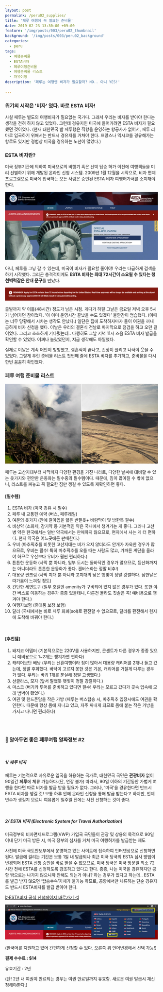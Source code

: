 ```yaml
---
layout: post
permalink: /peru02_supplies/
title: '페루 여행에 꼭 필요한 준비물'
date: 2019-02-23 13:30:00 +09:00
feature: '/img/posts/003/peru02_thumbnail'
background: '/img/posts/003/peru02_background'
categories:
  - peru
tags:
  - 여행준비물
  - ESTA비자
  - 페루여행준비물
  - 여행준비물 리스트
  - 자유여행
description: '페루는 여행엔 비자가 필요할까? NO.. 아니 YES!'

---
```


### 위기의 시작은 '비자' 였다. 바로 ESTA 비자!

사실 페루는 별도의 여행비자가 필요없는 국가다. 그래서 우리는 비자를 받아야 한다는 생각을 전혀 하지 않고 있었다. 그런데 경유지인 미국에 들어가려면 ESTA 비자가 필요했던 것이었다. (현재 대한민국 발 페루행은 직항을 운영하는 항공사가 없어서, 페루 리마로 입국하기 위해서는 반드시 경유지를 거쳐야 한다. 프랑스나 멕시코를 경유해가는 항로도 있지만 경험상 미국을 경유하는 노선이 많았다.) 

### ESTA 비자란?

미국 정부기관에 의하여 미국으로의 비행기 혹은 선박 탑승 허가 이전에 여행객들을 미리 선별하기 위해 개발된 온라인 신청 시스템. 2009년 1월 12월을 시작으로, 비자 면제 프로그램으로 미국에 입국하는 모든 사람은 승인된 ESTA 비자 여행허가서를 소지해야 한다.

![이스타비자](/img/posts/003/01.jpg)

아니, 페루를 그냥 갈 수 있는데, 미국이 비자가 필요할 줄이야! 우리는 다급하게 검색을 하기 시작했다. 그리곤 충격적이게도 **ESTA 비자는 최대 72시간이 소요될 수 있다는 청천벽력같은 안내 문구**를 만났다.

![이스타비자](/img/posts/003/02.jpg)

출발까지 약 이틀(48시간) 정도가 남은 시점. 게다가 하필 그날은 금요일 저녁 오후 5시가 넘어가던 참이었다. ’아 이미 운영시간 끝났을 수도 있겠다’ 불안감이 엄습했다. (이때는 너무 당황해서 시차는 생각도 안났다.) 일단은 집에 도착하자마자 둘이 여권을 꺼내 급하게 비자 신청을 했다. 이날은 우리의 결혼식 전날로 마지막으로 점검을 하고 오던 길이었다. 그리고 초초하게 기다렸는데.. 다행히도 그날 저녁 11시 즈음 ESTA 비자 발급을 확인할 수 있었다. 어찌나 놀랐었던지, 지금 생각해도 아찔했다.

실제로 이날은 계속 어안이 벙벙했고, 결혼식이 끝나고, 긴장이 풀리고 나서야 웃을 수 있었다. 그렇게 우린 준비물 리스트 첫번째 줄에 ESTA 비자를 추가하고, 준비물을 다시 한번 꼼꼼히 확인했다.

### 페루 여행 준비물 리스트

![페루날씨](/img/posts/003/03.jpg)

페루는 고산지대부터 사막까지 다양한 환경을 가진 나라로, 다양한 날씨에 대비할 수 있는 옷가지와 편안한 운동화는 필수중의 필수템이다. 때문에, 짐이 많아질 수 밖에 없으니, 리스트를 짜놓고 꼭 필요한 짐만 챙길 수 있도록 재확인하면 좋다.

#### [필수템] 

1. ESTA 비자 (미국 경유 시 필수)
2. 페루 내 교통편 예약 (버스, 페루레일)
3. 여분의 옷가지 (안에 갈아입을 얇은 반팔옷+ 바람막이 및 방한복 필수)
4. 비상약 (소화제, 감기약 등 기본적인 약은 국내에서 챙겨가는 게 좋다. 그러나 고산병 약은 한국에서는 일반 약국에서는 판매하지 않으므로, 현지에서 사는 게 더 편하다. 현지 약국은 어느곳에든 판매한다.)
5. 우비 (마추픽추를 비롯한 고산지대는 비가 오지 않더라도 안개가 자욱한 경우가 많으므로, 우비는 필수! 특히 마추픽추를 오를 때는 사람도 많고, 가파른 계단을 올라야 하므로 우산보다 우비가 훨씬 편리하다.)
6. 튼튼한 운동화 (사막 뿐 아니라, 일부 도시는 돌바닥인 경우가 많으므로, 등산화까지는 아니더라도 튼튼한 운동화가 좋다. 캔버스화는 정말 비추!)
7. 대용량 썬크림 (사막 지대 뿐 아니라 고지대의 낮은 햇빛이 정말 강렬하다. 심한날은 따가움이 느껴질 정도)
8. 간단한 세면도구 (일부 호텔엔 amenity가 구비되어 있지 않은 경우가 있다. 또한 야간 버스로 이동하는 경우가 종종 있을테니, 다른건 몰라도 칫솔은 꼭! 예비용으로 챙겨야 한다.)
9. 여행자보험 (휴대품 보장 보험)
10. 달러 (국내에서는 바로 페루 화폐(sol)로 환전할 수 없으므로, 달러를 환전해서 현지에 도착해 바꿔야 한다.)

<br>

#### [추천템]

1. 돼지코 어댑터 (기본적으로는 220V를 사용하지만, 콘센트가 다른 경우가 종종 있으니 예비용으로 1~2개는 챙겨가면 편하다)
2. 캐리어보단 배낭 (우리는 신혼여행이라 짐이 많아서 대용량 캐리어를 2개나 들고 갔는데, 정말 후회했다. 바닥이 고르지 못한 것은 기본, 캐리어를 거칠게 다루는 경우가 많다. 우리는 바퀴 1개를 분실해 정말 고생했다.)
3. 선글라스, 모자 (앞서 말했듯 햇빛이 정말 강렬하다.)
4. 마스크 (버기카 투어를 준비하고 있다면 필수! 우리는 모르고 갔다가 콧속 입속에 모래 범벅이 됐었다.)
5. 여권 및 핸드폰담을 작은 가방 (페루는 버스탑승 시, 마추픽추 입장시에도 여권을 확인한다. 때문에 항상 몸에 지니고 있고, 자주 꺼내게 되므로 몸에 붙는 작은 가방을 가지고 다니면 편리하다)

<br><br>

### 📌 알아두면 좋은 페루여행 알짜정보 #2

<br>

##### 1/ 페루 비자

페루는 기본적으로 자유로운 입국을 허용하는 국가로, 대한민국 국민은 **관광비자** 없이 90일간 **페루**에 체류 가능하다.(단, 연장 불가) 따라서, 90일 이하의 기간동안 가볍게 여행을 한다면 따로 비자를 발급 받을 필요가 없다. 그러나, ‘미국’을 경유한다면 반드시 ESTA 비자를 챙길 것! 보통 하루 안에 온라인 신청을 통해 발급 받는다고 하지만, 언제 변수가 생길지 모르니 여유롭게 일주일 전에는 사전 신청하는 것이 좋다.

<br>

##### 2/  **ESTA** **비자** (Electronic System for Travel Authorization)

미국정부의 비자면제프로그램(VWP) 가입국 국민들이 관광 및 상용의 목적으로 90일 이내 단기 미국 방문 시, 미국 정부의 심사를 거쳐 미국 여행허가를 발급받는 제도

사전에 미국 국토안보부에서 운영하고 있는 사이트에 접속하여 인터넷상으로 신청하면 된다. 발급에 걸리는 기간은 보통 1일 내 발급되나 최근 미국 당국의 ESTA 심사 방법이 변경되어 ESTA 신청 승인을 바로 받을 수 없으므로, 미국 당국은 미국 방문일 최소 72시간 전에 ESTA를 신청하도록 강조하고 있다고 한다. 종종, 나는 미국을 경유하지만 공항 밖으로는 나가지 않으니까 안해도 되는거 아냐? 하는 경우가 있다고 하는데.. ESTA를 발급 받지 않으면 ‘탑승수속’자체가 불가능 하므로, 공항에서만 체류하는 단순 경유자도 반드시 ESTA비자를 발급 받아야 한다.

[▷ESTA비자 공식 신청페이지 바로가기 ◁](https://esta.cbp.dhs.gov/)

![이스타비자](/img/posts/003/04.jpg)

(한국어를 지원하고 있어 간편하게 신청할 수 있다. 오른쪽 위 언어변경에서 선택 가능!)

**결제 수수료 : $14**

유효기간 : 2년

(단! 2년 내 여권이 만료되는 경우는 여권 만료일까지 유효함. 새로운 여권 발급시 재신청해야한다.)

<br><br>